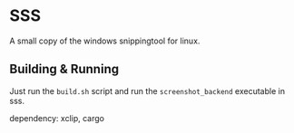 # SSS
A small copy of the windows snippingtool for linux.

## Building & Running
Just run the `build.sh` script and run the `screenshot_backend` executable in sss.

dependency: xclip, cargo
